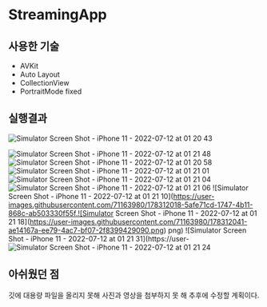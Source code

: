 # StreamingApp

## 사용한 기술
 * AVKit
 * Auto Layout
 * CollectionView
 * PortraitMode fixed
 
## 실행결과

![Simulator Screen Shot - iPhone 11 - 2022-07-12 at 01 20 43](https://user-images.githubusercontent.com/71163980/178311453-7499eba9-9d48-43c4-b63e-520d435999c1.png)

![Simulator Screen Shot - iPhone 11 - 2022-07-12 at 01 21 48](https://user-images.githubusercontent.com/71163980/178311920-f9d23a38-cb74-4bda-b6de-643bf6bb4515.png)
![Simulator Screen Shot - iPhone 11 - 2022-07-12 at 01 20 58](https://user-images.githubusercontent.com/71163980/178311951-3ca6056f-2174-4985-9964-2ed7c96c7dd1.png)
![Simulator Screen Shot - iPhone 11 - 2022-07-12 at 01 21 01](https://user-images.githubusercontent.com/71163980/178311961-6c242aa4-1571-446e-81cb-21567f3a0c4c.png)
![Simulator Screen Shot - iPhone 11 - 2022-07-12 at 01 21 04](https://user-images.githubusercontent.com/71163980/178311969-9fa43cbd-fed2-41f9-97c8-5528cb09feec.png)
![Simulator Screen Shot - iPhone 11 - 2022-07-12 at 01 21 06](https://user-images.githubusercontent.com/71163980/178312002-f0049249-926a-45b1-87fd-e9f9d9807253.png)
![Simulator Screen Shot - iPhone 11 - 2022-07-12 at 01 21 10](https://user-images.githubusercontent.com/71163980/178312018-5afe71cd-1747-4b11-868c-ab503330f55f.![Simulator Screen Shot - iPhone 11 - 2022-07-12 at 01 21 18](https://user-images.githubusercontent.com/71163980/178312041-ae14167a-ee79-4ac7-bf07-2f8399429090.png)
png)
![Simulator Screen Shot - iPhone 11 - 2022-07-12 at 01 21 31](https://user-![Simulator Screen Shot - iPhone 11 - 2022-07-12 at 01 21 24](https://user-images.githubusercontent.com/71163980/178312045-7bf9b36b-964f-4841-920c-9188118bd503.png)






## 아쉬웠던 점

깃에 대용량 파일을 올리지 못해 사진과 영상을 첨부하지 못 해 추후에 수정할 계획이다.
